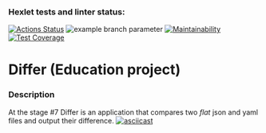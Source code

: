 ### Hexlet tests and linter status:

[![Actions Status](https://github.com/Shaiko-Vitaliy/java-project-71/workflows/hexlet-check/badge.svg)](https://github.com/Shaiko-Vitaliy/java-project-71/actions)
![example branch parameter](https://github.com/Shaiko-Vitaliy/java-project-71/actions/workflows/hexlet-check.yml/badge.svg?event=push)
[![Maintainability](https://api.codeclimate.com/v1/badges/81cd608520c2198d852f/maintainability)](https://codeclimate.com/github/Shaiko-Vitaliy/java-project-71/maintainability)
[![Test Coverage](https://api.codeclimate.com/v1/badges/81cd608520c2198d852f/test_coverage)](https://codeclimate.com/github/Shaiko-Vitaliy/java-project-71/test_coverage)

# Differ (Education project)

### Description
At the stage #7 Differ is an application that compares two *flat* json and yaml files and output their difference.
[![asciicast](https://asciinema.org/a/STFkGNJmQaSNODJvkElp5lzXZ.svg)](https://asciinema.org/a/STFkGNJmQaSNODJvkElp5lzXZ)
